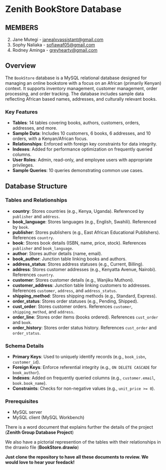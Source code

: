 # Zenith BookStore Database

## MEMBERS
2. Jane Mutegi - janealxvassistant@gmail.com
1. Sophy Naliaka - sofiawaf05@gmail.com
2. Rodney Aminga - greyheartv@gmail.com

## Overview
The `BookStore` database is a MySQL relational database designed for managing an online bookstore with a focus on an African (primarily Kenyan) context. It supports inventory management, customer management, order processing, and order tracking. The database includes sample data reflecting African based names, addresses, and culturally relevant books.

### Key Features
- **Tables**: 14 tables covering books, authors, customers, orders, addresses, and more.
- **Sample Data**: Includes 10 customers, 6 books, 6 addresses, and 10 orders, with a Kenyan/African focus.
- **Relationships**: Enforced with foreign key constraints for data integrity.
- **Indexes**: Added for performance optimization on frequently queried columns.
- **User Roles**: Admin, read-only, and employee users with appropriate privileges.
- **Sample Queries**: 10 queries demonstrating common use cases.

## Database Structure

### Tables and Relationships
- **country**: Stores countries (e.g., Kenya, Uganda). Referenced by `publisher` and `address`.
- **book_language**: Stores languages (e.g., English, Swahili). Referenced by `book`.
- **publisher**: Stores publishers (e.g., East African Educational Publishers). References `country`.
- **book**: Stores book details (ISBN, name, price, stock). References `publisher` and `book_language`.
- **author**: Stores author details (name, email).
- **book_author**: Junction table linking books and authors.
- **address_status**: Stores address statuses (e.g., Current, Billing).
- **address**: Stores customer addresses (e.g., Kenyatta Avenue, Nairobi). References `country`.
- **customer**: Stores customer details (e.g., Wanjiku Muthoni).
- **customer_address**: Junction table linking customers to addresses. References `customer`, `address`, and `address_status`.
- **shipping_method**: Stores shipping methods (e.g., Standard, Express).
- **order_status**: Stores order statuses (e.g., Pending, Shipped).
- **cust_order**: Stores customer orders. References `customer`, `shipping_method`, and `address`.
- **order_line**: Stores order items (books ordered). References `cust_order` and `book`.
- **order_history**: Stores order status history. References `cust_order` and `order_status`.

### Schema Details
- **Primary Keys**: Used to uniquely identify records (e.g., `book_isbn`, `customer_id`).
- **Foreign Keys**: Enforce referential integrity (e.g., `ON DELETE CASCADE` for `book_author`).
- **Indexes**: Added on frequently queried columns (e.g., `customer.email`, `book.book_name`).
- **Constraints**: Checks for non-negative values (e.g., `unit_price >= 0`).

### Prerequisites
- MySQL server 
- MySQL client (MySQL Workbench)

There is a word document that explains further the details of the project (**Zenith Group Database Project**)

We also have a pictorial represention of the tables with their relationships in the drrawio file (**BookStore.drawio**)

**Just clone the repository to have all these documents to review. We would love to hear your feedack!**

